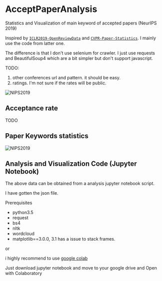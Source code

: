 # AcceptPaperAnalysis

Statistics and Visualization of main keyword of accepted papers (NeurIPS 2019)

Inspired by [`ICLR2019-OpenReviewData`](https://github.com/shaohua0116/ICLR2019-OpenReviewData) and [`CVPR-Paper-Statistics`](https://github.com/hoya012/CVPR-2019-Paper-Statistics). I mainly use the code from latter one.

The difference is that I don't use selenium for crawler. I just use requests and BeautifulSoup4 which are a bit simpler but don't support javascript.

TODO:

1. other conferences url and pattern. it should be easy.
2. ratings. I'm not sure if the rates will be public.

![NIPS2019](https://github.com/sndnyang/AcceptPaperAnalysis/raw/master/images/neuips2019.png)

## Acceptance rate

TODO

## Paper Keywords statistics
![NIPS2019](https://github.com/sndnyang/AcceptPaperAnalysis/raw/master/images/neuips2019_stat.png)

## Analysis and Visualization Code (Jupyter Notebook)

The above data can be obtained from a analysis jupyter notebook script.

I have gotten the json file.

Prerequisites

+ python3.5
+ request
+ bs4
+ nltk
+ wordcloud
+ matplotlib==3.0.0, 3.1 has a issue to stack frames.

or

i highly recommend to use [google colab](https://colab.research.google.com/)

Just download jupyter notebook and move to your google drive and Open with Colaboratory